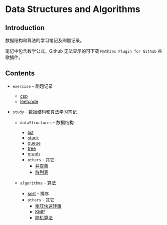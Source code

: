 # Data Structures and Algorithms

## Introduction

数据结构和算法的学习笔记及刷题记录。

笔记中包含数学公式，Github 无法显示的可下载 `MathJax Plugin for Github` 谷歌插件。

## Contents

- `exercise` - 刷题记录
  - [csp](./exercise/csp/README.md)
  - [leetcode](./exercise/leetcode/README.md)

- `study` - 数据结构和算法学习笔记

  - `dataStructures` - 数据结构
    - [list](./study/dataStructures/list/README.md)
    - [stack](./study/dataStructures/stack/README.md)
    - [queue](./study/dataStructures/queue/README.md)
    - [tree](./study/dataStructures/tree/README.md)
    - [graph](./study/dataStructures/graph/README.md)
    - `others` - 其它
      - [并查集](study\dataStructures\others\并查集.md)
      - [散列表](study\dataStructures\others\散列表.md)

  - `algorithms` - 算法
    - [sort](./study/algorithms/sort/README.md) - 排序
    - `others` - 其它
      - [矩阵快速转置](study\algorithms\others\矩阵快速转置.md)
      - [KMP](study\algorithms\others\kmp.md)
      - [随机算法](study\algorithms\others\随机算法.md)
